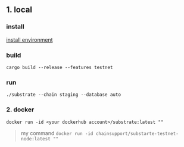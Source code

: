 
## **1. local**

### install
[install environment](./install-environment.md)

### build

```
cargo build --release --features testnet
```

### run

```
./substrate --chain staging --database auto
```

### **2. docker**
```
docker run -id <your dockerhub account>/substrate:latest ""
```
> my command `docker run -id chainsupport/substarte-testnet-node:latest ""`